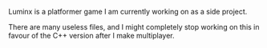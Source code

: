 Luminx is a platformer game I am currently working on as a side project.

There are many useless files, and I might completely stop working on this in favour of the C++ version after I make multiplayer.